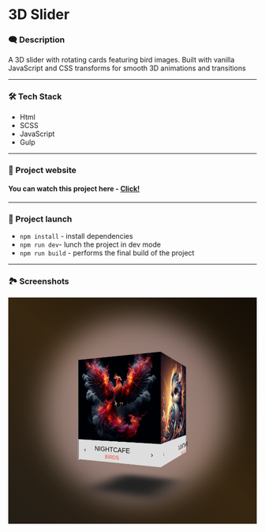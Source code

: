 # 3D Slider

### 🗨️ Description

A 3D slider with rotating cards featuring bird images. Built with vanilla JavaScript and CSS transforms for smooth 3D animations and transitions

---

### 🛠️ Tech Stack

- Html
- SCSS
- JavaScript
- Gulp

---

### 📱 Project website

#### You can watch this project here - [Click!](https://nathanbailie.github.io/3D-Slider/ 'Click to visit')

---

### 🚀 Project launch

- `npm install` - install dependencies
- `npm run dev`- lunch the project in dev mode
- `npm run build` - performs the final build of the project

---

### 🏞️ Screenshots

<img src="https://github.com/NathanBailie/3D-Slider/raw/main/src/assets/screenshots/sc1.png" width="700" />
